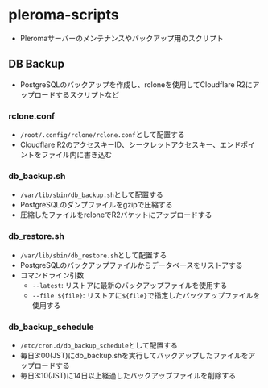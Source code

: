 # pleroma-scripts
- Pleromaサーバーのメンテナンスやバックアップ用のスクリプト
## DB Backup
- PostgreSQLのバックアップを作成し、rcloneを使用してCloudflare R2にアップロードするスクリプトなど
### rclone.conf
- `/root/.config/rclone/rclone.conf`として配置する
- Cloudflare R2のアクセスキーID、シークレットアクセスキー、エンドポイントをファイル内に書き込む
### db_backup.sh
- `/var/lib/sbin/db_backup.sh`として配置する
- PostgreSQLのダンプファイルをgzipで圧縮する
- 圧縮したファイルをrcloneでR2バケットにアップロードする
### db_restore.sh
- `/var/lib/sbin/db_restore.sh`として配置する
- PostgreSQLのバックアップファイルからデータベースをリストアする
- コマンドライン引数
    - `--latest`: リストアに最新のバックアップファイルを使用する
    - `--file ${file}`: リストアに`${file}`で指定したバックアップファイルを使用する
### db_backup_schedule
- `/etc/cron.d/db_backup_schedule`として配置する
- 毎日3:00(JST)にdb_backup.shを実行してバックアップしたファイルをアップロードする
- 毎日3:10(JST)に14日以上経過したバックアップファイルを削除する
